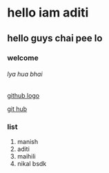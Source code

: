 # hello iam aditi
## hello guys chai pee lo
### welcome
###### lya hua bhai

[github logo](https://www.google.com/search?q=github+logo&rlz=1C1CHBD_enIN754IN754&sxsrf=ALeKk02V6nQrGKMS55GcY2VOK7s60MpAgw:1613485146531&tbm=isch&source=iu&ictx=1&fir=Lp2OqU7fPdjSMM%252CkHlC0fHCgyWhTM%252C_&vet=1&usg=AI4_-kSqleYJ63cPkO9EMGkkevH48GQoPQ&sa=X&ved=2ahUKEwiSmYnIzO7uAhXnyjgGHeEPAnUQ9QF6BAgOEAE#imgrc=Lp2OqU7fPdjSMM)

[git hub](github.com)

### list
1. manish 
2. aditi
3. maihili
4. nikal bsdk
